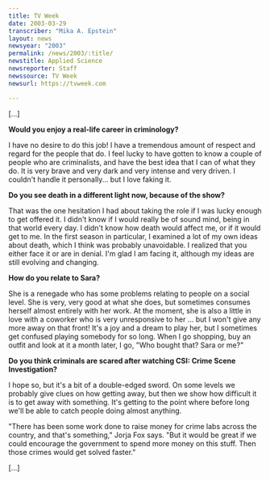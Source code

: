 ```yaml
---
title: TV Week
date: 2003-03-29
transcriber: "Mika A. Epstein"
layout: news
newsyear: "2003"
permalink: /news/2003/:title/
newstitle: Applied Science
newsreporter: Staff
newssource: TV Week
newsurl: https://tvweek.com

---
```


[...]

**Would you enjoy a real-life career in criminology?**

I have no desire to do this job! I have a tremendous amount of respect and regard for the people that do. I feel lucky to have gotten to know a couple of people who are criminalists, and have the best idea that I can of what they do. It is very brave and very dark and very intense and very driven. I couldn't handle it personally... but I love faking it.

**Do you see death in a different light now, because of the show?**

That was the one hesitation I had about taking the role if I was lucky enough to get offered it. I didn't know if I would really be of sound mind, being in that world every day. I didn't know how death would affect me, or if it would get to me. In the first season in particular, I examined a lot of my own ideas about death, which I think was probably unavoidable. I realized that you either face it or are in denial. I'm glad I am facing it, although my ideas are still evolving and changing.

**How do you relate to Sara?**

She is a renegade who has some problems relating to people on a social level. She is very, very good at what she does, but sometimes consumes herself almost entirely with her work. At the moment, she is also a little in love with a coworker who is very unresponsive to her ... but I won't give any more away on that front! It's a joy and a dream to play her, but I sometimes get confused playing somebody for so long. When I go shopping, buy an outfit and look at it a month later, I go, "Who bought that? Sara or me?"

**Do you think criminals are scared after watching CSI: Crime Scene Investigation?**

I hope so, but it's a bit of a double-edged sword. On some levels we probably give clues on how getting away, but then we show how difficult it is to get away with something. It's getting to the point where before long we'll be able to catch people doing almost anything.

"There has been some work done to raise money for crime labs across the country, and that's something," Jorja Fox says. "But it would be great if we could encourage the government to spend more money on this stuff. Then those crimes would get solved faster."

[...]
